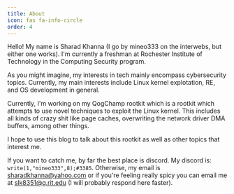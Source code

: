 ```yaml
---
title: About
icon: fas fa-info-circle
order: 4
---
```

Hello! My name is Sharad Khanna (I go by mineo333 on the interwebs, but either one works). I'm currently a freshman at Rochester Institute of Technology in the Computing Security program. 

As you might imagine, my interests in tech mainly encompass cybersecurity topics. Currently, my main interests include Linux kernel explotation, RE, and OS development in general.

Currently, I'm working on my QogChamp rootkit which is a rootkit which attempts to use novel techniques to exploit the Linux kernel. This includes all kinds of crazy shit like page caches, overwriting the network driver DMA buffers, among other things. 

I hope to use this blog to talk about this rootkit as well as other topics that interest me.

If you want to catch me, by far the best place is discord. My discord is: `write(1,"mineo333",8);#3385`. Otherwise, my email is <sharadkhanna@yahoo.com> or if you're feeling really spicy you can email me at <slk8351@g.rit.edu> (I will probably respond here faster).

